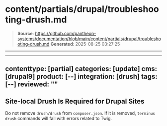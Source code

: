 # content/partials/drupal/troubleshooting-drush.md

> **Source**: https://github.com/pantheon-systems/documentation/blob/main/content/partials/drupal/troubleshooting-drush.md
> **Generated**: 2025-08-25 03:27:25

---

---
contenttype: [partial]
categories: [update]
cms: [drupal9]
product: [--]
integration: [drush]
tags: [--]
reviewed: ""
---

## Site-local Drush Is Required for Drupal Sites

Do not remove `drush/drush` from `composer.json`. If it is removed, `terminus drush` commands will fail with errors related to Twig.


